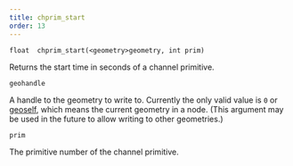 ```yaml
---
title: chprim_start
order: 13
---
```

`float  chprim_start(<geometry>geometry, int prim)`

Returns the start time in seconds of a channel primitive.

`geohandle`

A handle to the geometry to write to. Currently the only valid value is `0` or [geoself](/en/houdini-vex/geometry/geoself "Returns a handle to the current geometry."), which means the current geometry in a node. (This argument may be used in the future to allow writing to other geometries.)

`prim`

The primitive number of the channel primitive.
